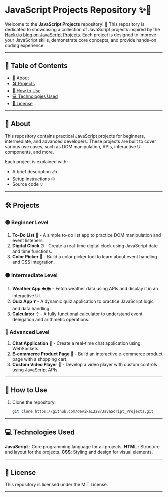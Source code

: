 
# JavaScript Projects Repository ✨📂

Welcome to the **JavaScript Projects** repository! 🚀 This repository is dedicated to showcasing a collection of JavaScript projects inspired by the [Hackr.io blog on JavaScript Projects](https://hackr.io/blog/javascript-projects). Each project is designed to improve your JavaScript skills, demonstrate core concepts, and provide hands-on coding experience.

---

## 📑 Table of Contents
- [📖 About](#about)
- [🛠️ Projects](#projects)
- [📂 How to Use](#how-to-use)
- [💻 Technologies Used](#technologies-used)
- [📜 License](#license)

---

## 📖 About

This repository contains practical JavaScript projects for beginners, intermediate, and advanced developers. These projects are built to cover various use cases, such as DOM manipulation, APIs, interactive UI components, and more.

Each project is explained with:
- A brief description ✍️
- Setup instructions ⚙️
- Source code 💡

---

## 🛠️ Projects

### 🟢 Beginner Level
1. **To-Do List** 📝 - A simple to-do list app to practice DOM manipulation and event listeners.
2. **Digital Clock** ⏰ - Create a real-time digital clock using JavaScript date and time functions.
3. **Color Picker** 🎨 - Build a color picker tool to learn about event handling and CSS integration.

### 🟠 Intermediate Level
1. **Weather App** ☁️🌦️ - Fetch weather data using APIs and display it in an interactive UI.
2. **Quiz App** ❓ - A dynamic quiz application to practice JavaScript logic and data handling.
3. **Calculator** ➗ - A fully functional calculator to understand event delegation and arithmetic operations.

### 🔴 Advanced Level
1. **Chat Application** 💬 - Create a real-time chat application using WebSockets.
2. **E-commerce Product Page** 🛒 - Build an interactive e-commerce product page with a shopping cart.
3. **Custom Video Player** 🎥 - Develop a video player with custom controls using JavaScript APIs.

---

## 📂 How to Use

1. Clone the repository:
   ```bash
   git clone https://github.com/devika1228/JavaScript_Projects.git

---

## 💻 Technologies Used
**JavaScript** : Core programming language for all projects.
**HTML** : Structure and layout for the projects.
**CSS**: Styling and design for visual elements.

---

## 📜 License
This repository is licensed under the MIT License.

---
